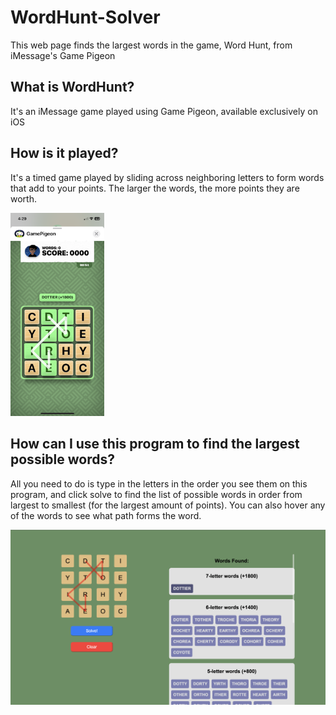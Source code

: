 # WordHunt-Solver
This web page finds the largest words in the game, Word Hunt, from iMessage's Game Pigeon

## What is WordHunt?
It's an iMessage game played using Game Pigeon, available exclusively on iOS

## How is it played?
It's a timed game played by sliding across neighboring letters to form words that add to your points. The larger the words, the more points they are worth.

<img src="readme_src/Example_Gameplay.PNG" width="150"/>

## How can I use this program to find the largest possible words?
All you need to do is type in the letters in the order you see them on this program, and click solve to find the list of possible words in order from largest to smallest (for the largest amount of points). You can also hover any of the words to see what path forms the word.

<img src="readme_src/Example_Program_Usage.png"/>
